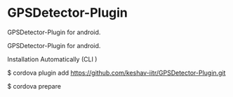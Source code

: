 GPSDetector-Plugin
==================

GPSDetector-Plugin for android.

GPSDetector-Plugin for android.

Installation Automatically (CLI )

$ cordova plugin add https://github.com/keshav-iitr/GPSDetector-Plugin.git

$ cordova prepare

